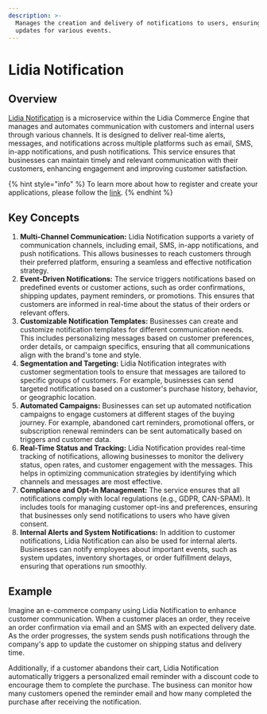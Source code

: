 ```yaml
---
description: >-
  Manages the creation and delivery of notifications to users, ensuring timely
  updates for various events.
---
```


# Lidia Notification

## **Overview**

[Lidia Notification](https://dev.lidiacommerce.com/#3487a081-296c-4620-86df-2de3e030994a) is a microservice within the Lidia Commerce Engine that manages and automates communication with customers and internal users through various channels. It is designed to deliver real-time alerts, messages, and notifications across multiple platforms such as email, SMS, in-app notifications, and push notifications. This service ensures that businesses can maintain timely and relevant communication with their customers, enhancing engagement and improving customer satisfaction.

{% hint style="info" %}
To learn more about how to register and create your applications, please follow the [link](https://dev.lidiacommerce.com/#3487a081-296c-4620-86df-2de3e030994a).
{% endhint %}

## Key Concepts

1. **Multi-Channel Communication:** Lidia Notification supports a variety of communication channels, including email, SMS, in-app notifications, and push notifications. This allows businesses to reach customers through their preferred platform, ensuring a seamless and effective notification strategy.
2. **Event-Driven Notifications:** The service triggers notifications based on predefined events or customer actions, such as order confirmations, shipping updates, payment reminders, or promotions. This ensures that customers are informed in real-time about the status of their orders or relevant offers.
3. **Customizable Notification Templates:** Businesses can create and customize notification templates for different communication needs. This includes personalizing messages based on customer preferences, order details, or campaign specifics, ensuring that all communications align with the brand's tone and style.
4. **Segmentation and Targeting:** Lidia Notification integrates with customer segmentation tools to ensure that messages are tailored to specific groups of customers. For example, businesses can send targeted notifications based on a customer's purchase history, behavior, or geographic location.
5. **Automated Campaigns:** Businesses can set up automated notification campaigns to engage customers at different stages of the buying journey. For example, abandoned cart reminders, promotional offers, or subscription renewal reminders can be sent automatically based on triggers and customer data.
6. **Real-Time Status and Tracking:** Lidia Notification provides real-time tracking of notifications, allowing businesses to monitor the delivery status, open rates, and customer engagement with the messages. This helps in optimizing communication strategies by identifying which channels and messages are most effective.
7. **Compliance and Opt-In Management:** The service ensures that all notifications comply with local regulations (e.g., GDPR, CAN-SPAM). It includes tools for managing customer opt-ins and preferences, ensuring that businesses only send notifications to users who have given consent.
8. **Internal Alerts and System Notifications:** In addition to customer notifications, Lidia Notification can also be used for internal alerts. Businesses can notify employees about important events, such as system updates, inventory shortages, or order fulfillment delays, ensuring that operations run smoothly.

## Example

Imagine an e-commerce company using Lidia Notification to enhance customer communication. When a customer places an order, they receive an order confirmation via email and an SMS with an expected delivery date. As the order progresses, the system sends push notifications through the company's app to update the customer on shipping status and delivery time.

Additionally, if a customer abandons their cart, Lidia Notification automatically triggers a personalized email reminder with a discount code to encourage them to complete the purchase. The business can monitor how many customers opened the reminder email and how many completed the purchase after receiving the notification.
